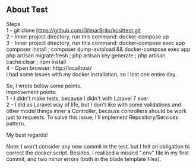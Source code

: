 ## About Test

Steps<br />
1 - git clone https://github.com/GilmarBrito/kcsittest.git
<br />
2 - Inner project directory, run this command: docker-compose up
<br />
3 - Inner project directory, run this command: docker-compose exec app composer install ; composer dump-autoload && docker-compose exec app php artisan migrate:fresh ; php artisan key:generate ; php artisan cache:clear ; npm install
<br />
4 - Open browser: http://localhost/
<br />
I had some issues with my docker installation, so I lost one entire day.<br />

So, I wrote below some points.<br />
Improvement points:<br />
1 - I didn't make tests, because I didn't with Laravel 7 ever.<br />
2 - I did as Laravel way of life, but I don't like with some validations and other model things inner a Controller, because controllers should be work just to requests. To solve this issue, I'll implement Repository/Services pattern.<br />

My best regards!

Note: I won't consider any new commit in the test, but I felt an obligation to correct the docker script. Besides, I realized a missed ".env" file in my first commit, and two minor errors (both in the blade template files).